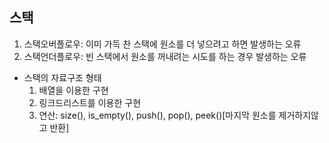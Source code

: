 스택
-

1. 스택오버플로우: 이미 가득 찬 스택에 원소를 더 넣으려고 하면 발생하는 오류
2. 스택언더플로우: 빈 스택에서 원소를 꺼내려는 시도를 하는 경우 발생하는 오류

* 스택의 자료구조 형태
    1. 배열을 이용한 구현
    2. 링크드리스트를 이용한 구현
    3. 연산: size(), is_empty(), push(), pop(), peek()[마지막 원소를 제거하지않고 반환]
    